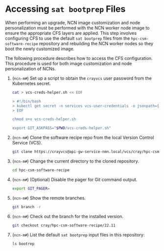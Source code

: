 # Accessing `sat bootprep` Files

When performing an upgrade, NCN image customization and node personalization must be performed with the NCN worker node image to ensure the appropriate CFS layers are applied.
This step involves configuring CFS to use the default `sat bootprep` files from the `hpc-csm-software-recipe` repository and rebuilding the NCN worker nodes so they boot the newly customized image.

The following procedure describes how to access the CFS configuration. This procedure is used for both image customization and node personalization of NCNs.

1. (`ncn-m#`) Set up a script to obtain the `crayvcs` user password from the Kubernetes secret.

    ```bash
    cat > vcs-creds-helper.sh << EOF

    > #!/bin/bash
    > kubectl get secret -n services vcs-user-credentials -o jsonpath={.data.vcs_password} | base64 -d
    > EOF
    
    chmod u+x vcs-creds-helper.sh
    
    export GIT_ASKPASS="$PWD/vcs-creds-helper.sh"
    ```

1. (`ncn-m#`) Clone the software recipe repo from the local Version Control Service (VCS).

    ```bash
    git clone https://crayvcs@api-gw-service-nmn.local/vcs/cray/hpc-csm-software-recipe.git
    ```

1. (`ncn-m#`) Change the current directory to the cloned repository.

    ```bash
    cd hpc-csm-software-recipe
    ```

1. (`ncn-m#`) (Optional) Disable the pager for Git command output.

    ```bash
    export GIT_PAGER=
    ```

1. (`ncn-m#`) Show the remote branches.

    ```bash
    git branch -r 
    ```

1. (`ncn-m#`) Check out the branch for the installed version.

    ```bash
    git checkout cray/hpc-csm-software-recipe/22.11
    ```

1. (`ncn-m#`) List the default `sat bootprep` input files in this repository:

    ```bash
    ls bootrep
    ```
